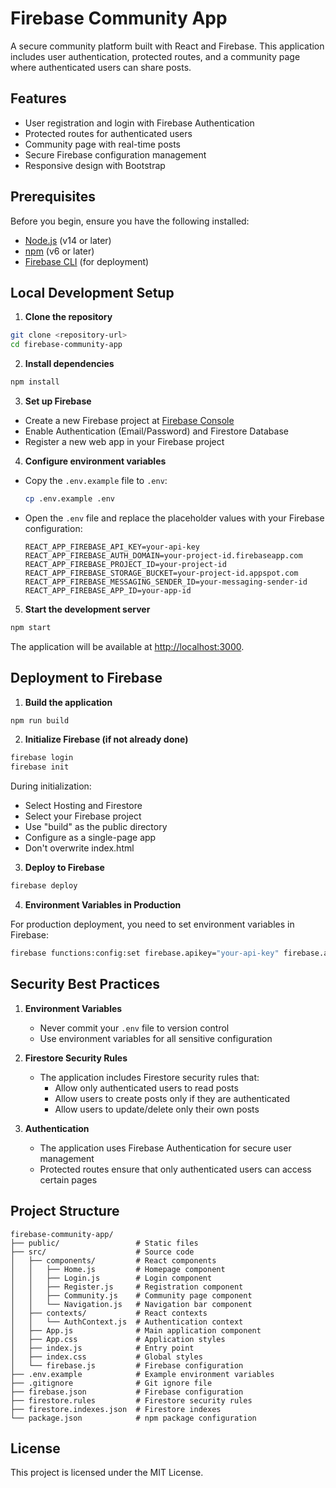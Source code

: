 # Firebase Community App

A secure community platform built with React and Firebase. This application includes user authentication, protected routes, and a community page where authenticated users can share posts.

## Features

- User registration and login with Firebase Authentication
- Protected routes for authenticated users
- Community page with real-time posts
- Secure Firebase configuration management
- Responsive design with Bootstrap

## Prerequisites

Before you begin, ensure you have the following installed:
- [Node.js](https://nodejs.org/) (v14 or later)
- [npm](https://www.npmjs.com/) (v6 or later)
- [Firebase CLI](https://firebase.google.com/docs/cli) (for deployment)

## Local Development Setup

1. **Clone the repository**

```bash
git clone <repository-url>
cd firebase-community-app
```

2. **Install dependencies**

```bash
npm install
```

3. **Set up Firebase**

- Create a new Firebase project at [Firebase Console](https://console.firebase.google.com/)
- Enable Authentication (Email/Password) and Firestore Database
- Register a new web app in your Firebase project

4. **Configure environment variables**

- Copy the `.env.example` file to `.env`:
  ```bash
  cp .env.example .env
  ```
- Open the `.env` file and replace the placeholder values with your Firebase configuration:
  ```
  REACT_APP_FIREBASE_API_KEY=your-api-key
  REACT_APP_FIREBASE_AUTH_DOMAIN=your-project-id.firebaseapp.com
  REACT_APP_FIREBASE_PROJECT_ID=your-project-id
  REACT_APP_FIREBASE_STORAGE_BUCKET=your-project-id.appspot.com
  REACT_APP_FIREBASE_MESSAGING_SENDER_ID=your-messaging-sender-id
  REACT_APP_FIREBASE_APP_ID=your-app-id
  ```

5. **Start the development server**

```bash
npm start
```

The application will be available at [http://localhost:3000](http://localhost:3000).

## Deployment to Firebase

1. **Build the application**

```bash
npm run build
```

2. **Initialize Firebase (if not already done)**

```bash
firebase login
firebase init
```

During initialization:
- Select Hosting and Firestore
- Select your Firebase project
- Use "build" as the public directory
- Configure as a single-page app
- Don't overwrite index.html

3. **Deploy to Firebase**

```bash
firebase deploy
```

4. **Environment Variables in Production**

For production deployment, you need to set environment variables in Firebase:

```bash
firebase functions:config:set firebase.apikey="your-api-key" firebase.authdomain="your-project-id.firebaseapp.com" firebase.projectid="your-project-id" firebase.storagebucket="your-project-id.appspot.com" firebase.messagingsenderid="your-messaging-sender-id" firebase.appid="your-app-id"
```

## Security Best Practices

1. **Environment Variables**
   - Never commit your `.env` file to version control
   - Use environment variables for all sensitive configuration

2. **Firestore Security Rules**
   - The application includes Firestore security rules that:
     - Allow only authenticated users to read posts
     - Allow users to create posts only if they are authenticated
     - Allow users to update/delete only their own posts

3. **Authentication**
   - The application uses Firebase Authentication for secure user management
   - Protected routes ensure that only authenticated users can access certain pages

## Project Structure

```
firebase-community-app/
├── public/                 # Static files
├── src/                    # Source code
│   ├── components/         # React components
│   │   ├── Home.js         # Homepage component
│   │   ├── Login.js        # Login component
│   │   ├── Register.js     # Registration component
│   │   ├── Community.js    # Community page component
│   │   └── Navigation.js   # Navigation bar component
│   ├── contexts/           # React contexts
│   │   └── AuthContext.js  # Authentication context
│   ├── App.js              # Main application component
│   ├── App.css             # Application styles
│   ├── index.js            # Entry point
│   ├── index.css           # Global styles
│   └── firebase.js         # Firebase configuration
├── .env.example            # Example environment variables
├── .gitignore              # Git ignore file
├── firebase.json           # Firebase configuration
├── firestore.rules         # Firestore security rules
├── firestore.indexes.json  # Firestore indexes
└── package.json            # npm package configuration
```

## License

This project is licensed under the MIT License.